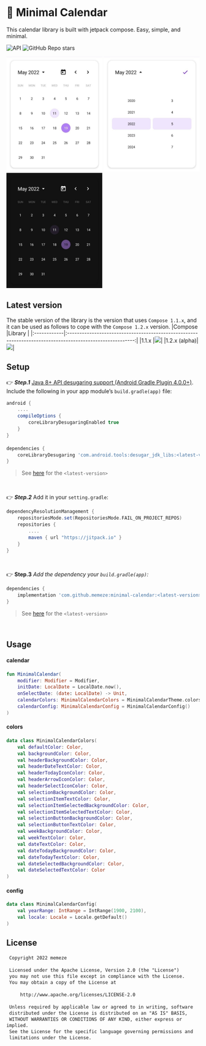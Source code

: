 # 📅 Minimal Calendar 
This calendar library is built with jetpack compose. Easy, simple, and minimal.  

![API](https://img.shields.io/badge/API-21+-blue) 
![GitHub Repo stars](https://img.shields.io/github/stars/memeze/minimal-calendar?color=yellow)

<img src="image/minimal-calendar-main.jpg" width="250" height="300"/> <img src="image/minimal-calendar-select.jpg" width="250" height="300"/> <img src="image/minimal-calendar-dark.jpg" width="250" height="300"/>

## Latest version
The stable version of the library is the version that uses `Compose 1.1.x`, and it can be used as follows to cope with the `Compose 1.2.x` version.
|Compose      |Library                                                                                                    |
|:------------|:---------------------------------------------------------------------------------------------------------:|
|1.1.x        |[![](https://img.shields.io/badge/JitPack-v1.0.8-brightgreen)](https://jitpack.io/#memeze/minimal-calendar)|
|1.2.x (alpha)|[![](https://img.shields.io/badge/JitPack-v1.1.6-brightgreen)](https://jitpack.io/#memeze/minimal-calendar)|


## Setup
👉 _**Step.1**_ [Java 8+ API desugaring support (Android Gradle Plugin 4.0.0+)](https://developer.android.com/studio/write/java8-support#library-desugaring).  
Include the following in your app module’s `build.gradle(app)` file:
```groovy
android {
    ....
    compileOptions {
        coreLibraryDesugaringEnabled true
    }
}

dependencies {
    coreLibraryDesugaring 'com.android.tools:desugar_jdk_libs:<latest-version>'
}
```
> See [here](https://mvnrepository.com/artifact/com.android.tools/desugar_jdk_libs) for the `<latest-version>`

</br>

👉 _**Step.2**_ Add it in your `setting.gradle`:
```groovy
dependencyResolutionManagement {
    repositoriesMode.set(RepositoriesMode.FAIL_ON_PROJECT_REPOS)
    repositories {
        ....
        maven { url "https://jitpack.io" }
    }
}
```

</br>

👉 **Step.3** _Add the dependency your `build.gradle(app)`:_
```groovy
dependencies {
    implementation 'com.github.memeze:minimal-calendar:<latest-version>'
}
```
> See [here](https://github.com/memeze/minimal-calendar#latest-version) for the `<latest-version>`

</br>

## Usage
#### calendar
```kotlin
fun MinimalCalendar(
    modifier: Modifier = Modifier,
    initDate: LocalDate = LocalDate.now(),
    onSelectDate: (date: LocalDate) -> Unit,
    calendarColors: MinimalCalendarColors = MinimalCalendarTheme.colors(),
    calendarConfig: MinimalCalendarConfig = MinimalCalendarConfig()
)
```
#### colors
```kotlin
data class MinimalCalendarColors(
    val defaultColor: Color,
    val backgroundColor: Color,
    val headerBackgroundColor: Color,
    val headerDateTextColor: Color,
    val headerTodayIconColor: Color,
    val headerArrowIconColor: Color,
    val headerSelectIconColor: Color,
    val selectionBackgroundColor: Color,
    val selectionItemTextColor: Color,
    val selectionItemSelectedBackgroundColor: Color,
    val selectionItemSelectedTextColor: Color,
    val selectionButtonBackgroundColor: Color,
    val selectionButtonTextColor: Color,
    val weekBackgroundColor: Color,
    val weekTextColor: Color,
    val dateTextColor: Color,
    val dateTodayBackgroundColor: Color,
    val dateTodayTextColor: Color,
    val dateSelectedBackgroundColor: Color,
    val dateSelectedTextColor: Color
)
```
#### config
```kotlin
data class MinimalCalendarConfig(
    val yearRange: IntRange = IntRange(1900, 2100),
    val locale: Locale = Locale.getDefault()
)
```

## License
```
 Copyright 2022 memeze

 Licensed under the Apache License, Version 2.0 (the "License")
 you may not use this file except in compliance with the License.
 You may obtain a copy of the License at

     http://www.apache.org/licenses/LICENSE-2.0

 Unless required by applicable law or agreed to in writing, software
 distributed under the License is distributed on an "AS IS" BASIS,
 WITHOUT WARRANTIES OR CONDITIONS OF ANY KIND, either express or implied.
 See the License for the specific language governing permissions and
 limitations under the License.
```
